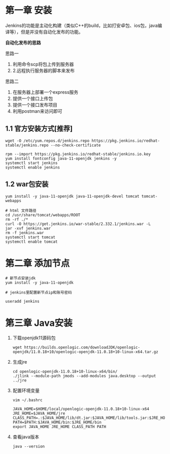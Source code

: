 # 第一章 安装

Jenkins的功能是主动化构建（类似C++的build，比如打安卓包、ios包，java编译等），但是并没有自动化发布的功能。



**自动化发布的思路**

思路一

1. 利用命令scp将包上传到服务器 
2. 2.远程执行服务器的脚本来发布

思路二

1. 在服务器上部署一个express服务
2. 提供一个接口上传包
3. 提供一个接口发布项目
4. 利用postman来访问即可



## 1.1 官方安装方式[推荐]

```shell
wget -O /etc/yum.repos.d/jenkins.repo https://pkg.jenkins.io/redhat-stable/jenkins.repo --no-check-certificate

rpm --import https://pkg.jenkins.io/redhat-stable/jenkins.io.key
yum install fontconfig java-11-openjdk jenkins -y
systemctl start jenkins
systemctl enable jenkins
```



## 1.2 war包安装

```shell
yum install -y java-11-openjdk java-11-openjdk-devel tomcat tomcat-webapps

# html 文件路径
cd /usr/share/tomcat/webapps/ROOT
rm -rf ./*
curl -O https://get.jenkins.io/war-stable/2.332.1/jenkins.war -L
jar -xvf jenkins.war
rm -f jenkins.war
systemctl start tomcat
systemctl enable tomcat
```



# 第二章 添加节点

```shell
# 新节点安装jdk
yum install -y java-11-openjdk

# jenkins里配置新节点ip和账号密码

useradd jenkins
```





# 第三章 Java安装



1. 下载openjdk11源码包

   ```shell
   wget https://builds.openlogic.com/downloadJDK/openlogic-openjdk/11.0.18+10/openlogic-openjdk-11.0.18+10-linux-x64.tar.gz
   ```

   

2. 生成jre

   ```shell
   cd openlogic-openjdk-11.0.18+10-linux-x64/bin/
   ./jlink --module-path jmods --add-modules java.desktop --output ../jre
   ```

3. 配置环境变量

   ```shell
   vim ~/.bashrc
   
   JAVA_HOME=$HOME/local/openlogic-openjdk-11.0.18+10-linux-x64
   JRE_HOME=$JAVA_HOME/jre
   CLASS_PATH=.:$JAVA_HOME/lib/dt.jar:$JAVA_HOME/lib/tools.jar:$JRE_HOME/lib
   PATH=$PATH:$JAVA_HOME/bin:$JRE_HOME/bin
   export JAVA_HOME JRE_HOME CLASS_PATH PATH
   ```

   

4. 查看java版本

   ```shell
   java --version
   ```

   
